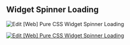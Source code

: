 ## Widget Spinner Loading

![Edit [Web] Pure CSS Widget Spinner Loading](../widget-spinner-loading.gif)

[![Edit [Web] Pure CSS Widget Spinner Loading](https://codesandbox.io/static/img/play-codesandbox.svg)](https://codesandbox.io/s/q800rqv0yj)
